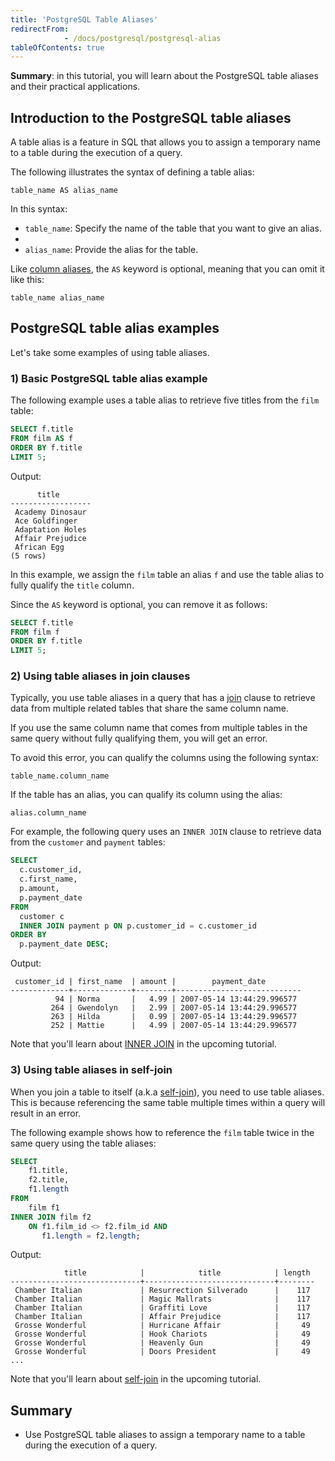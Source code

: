 ```yaml
---
title: 'PostgreSQL Table Aliases'
redirectFrom: 
            - /docs/postgresql/postgresql-alias
tableOfContents: true
---
```



**Summary**: in this tutorial, you will learn about the PostgreSQL table aliases and their practical applications.

## Introduction to the PostgreSQL table aliases

A table alias is a feature in SQL that allows you to assign a temporary name to a table during the execution of a query.

The following illustrates the syntax of defining a table alias:

```
table_name AS alias_name
```

In this syntax:

- `table_name`: Specify the name of the table that you want to give an alias.
-
- `alias_name`: Provide the alias for the table.

Like [column aliases](/docs/postgresql/postgresql-column-alias), the `AS` keyword is optional, meaning that you can omit it like this:

```
table_name alias_name
```

## PostgreSQL table alias examples

Let's take some examples of using table aliases.

### 1) Basic PostgreSQL table alias example

The following example uses a table alias to retrieve five titles from the `film` table:

```sql
SELECT f.title
FROM film AS f
ORDER BY f.title
LIMIT 5;
```

Output:

```
      title
------------------
 Academy Dinosaur
 Ace Goldfinger
 Adaptation Holes
 Affair Prejudice
 African Egg
(5 rows)
```

In this example, we assign the `film` table an alias `f` and use the table alias to fully qualify the `title` column.

Since the `AS` keyword is optional, you can remove it as follows:

```sql
SELECT f.title
FROM film f
ORDER BY f.title
LIMIT 5;
```

### 2) Using table aliases in join clauses

Typically, you use table aliases in a query that has a [join](/docs/postgresql/postgresql-joins) clause to retrieve data from multiple related tables that share the same column name.

If you use the same column name that comes from multiple tables in the same query without fully qualifying them, you will get an error.

To avoid this error, you can qualify the columns using the following syntax:

```
table_name.column_name
```

If the table has an alias, you can qualify its column using the alias:

```
alias.column_name
```

For example, the following query uses an `INNER JOIN` clause to retrieve data from the `customer` and `payment` tables:

```sql
SELECT
  c.customer_id,
  c.first_name,
  p.amount,
  p.payment_date
FROM
  customer c
  INNER JOIN payment p ON p.customer_id = c.customer_id
ORDER BY
  p.payment_date DESC;
```

Output:

```
 customer_id | first_name  | amount |        payment_date
-------------+-------------+--------+----------------------------
          94 | Norma       |   4.99 | 2007-05-14 13:44:29.996577
         264 | Gwendolyn   |   2.99 | 2007-05-14 13:44:29.996577
         263 | Hilda       |   0.99 | 2007-05-14 13:44:29.996577
         252 | Mattie      |   4.99 | 2007-05-14 13:44:29.996577
```

Note that you'll learn about [INNER JOIN](/docs/postgresql/postgresql-inner-join) in the upcoming tutorial.

### 3) Using table aliases in self-join

When you join a table to itself (a.k.a [self-join](/docs/postgresql/postgresql-self-join)), you need to use table aliases. This is because referencing the same table multiple times within a query will result in an error.

The following example shows how to reference the `film` table twice in the same query using the table aliases:

```sql
SELECT
    f1.title,
    f2.title,
    f1.length
FROM
    film f1
INNER JOIN film f2
    ON f1.film_id <> f2.film_id AND
       f1.length = f2.length;
```

Output:

```
            title            |            title            | length
-----------------------------+-----------------------------+--------
 Chamber Italian             | Resurrection Silverado      |    117
 Chamber Italian             | Magic Mallrats              |    117
 Chamber Italian             | Graffiti Love               |    117
 Chamber Italian             | Affair Prejudice            |    117
 Grosse Wonderful            | Hurricane Affair            |     49
 Grosse Wonderful            | Hook Chariots               |     49
 Grosse Wonderful            | Heavenly Gun                |     49
 Grosse Wonderful            | Doors President             |     49
...
```

Note that you'll learn about [self-join](/docs/postgresql/postgresql-inner-join) in the upcoming tutorial.

## Summary

- Use PostgreSQL table aliases to assign a temporary name to a table during the execution of a query.
